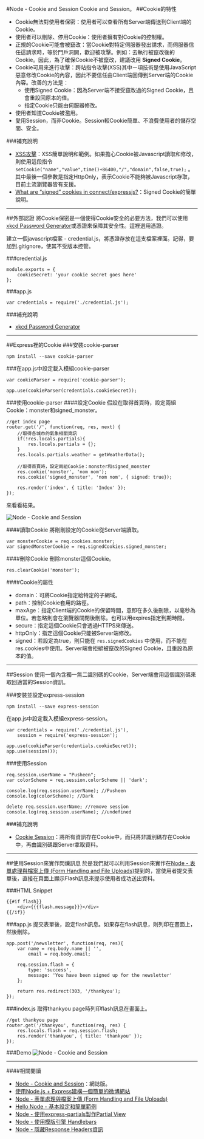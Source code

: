 #Node - Cookie and Session
Cookie and Session。
##Cookie的特性
- Cookie無法對使用者保密：使用者可以查看所有Server端傳送到Client端的Cookie。
- 使用者可以刪除、停用Cookie：使用者擁有對Cookie的控制權。
- 正規的Cookie可能會被竄改：當Cookie對特定伺服器發出請求，而伺服器信任這請求時，等於門戶洞開，歡迎被攻擊。例如：去執行被竄改後的Cookie。因此，為了確保Cookie不被竄改，建議改用 **Signed Cookie**。
- Cookie可用來進行攻擊：跨站指令攻擊(XSS)其中ㄧ項技術是使用JavaScript惡意修改Cookie的內容，因此不要信任由Client端回傳到Server端的Cookie內容。改善的方法是：
	- 使用Signed Cookie：因為Server端不接受竄改過的Signed Cookie，且會重設回原本的值。
	- 指定Cookie只能由伺服器修改。 
- 使用者知道Cookie被濫用。
- 愛用Session，而非Cookie。Session較Cookie簡單、不浪費使用者的儲存空間、安全。

###補充說明
- [XSS攻擊](http://www.puritys.me/docs-blog/article-78-XSS-%E6%94%BB%E6%93%8A.html)：XSS簡單說明和範例。如果擔心Cookie被Javascript讀取和修改，則使用這段指令 `setCookie("name","value",time()+86400,"/","domain",false,true);` 。 其中最後一個參數是指定HttpOnly，表示Cookie不能夠被Javascript存取，目前主流瀏覽器皆有支援。
- [What are “signed” cookies in connect/expressjs?](http://stackoverflow.com/questions/11897965/what-are-signed-cookies-in-connect-expressjs)：Signed Cookie的簡單說明。

---
##外部認證
將Cookie保密是一個使得Cookie安全的必要方法，我們可以使用[xkcd Password Generator](http://preshing.com/20110811/xkcd-password-generator)或憑證來保障其安全性。這裡選用憑證。  

建立一個javascript檔案 - credential.js，將憑證存放在這支檔案裡面。記得，要加到.gitignore，使其不受版本控管。

###credential.js

	module.exports = {
		cookieSecret: 'your cookie secret goes here'
	};

###app.js

	var credentials = require('./credential.js');

###補充說明
- [xkcd Password Generator](http://preshing.com/20110811/xkcd-password-generator)

---
##Express裡的Cookie
###安裝cookie-parser

	npm install --save cookie-parser

###在app.js中設定載入模組cookie-parser

	var cookieParser = require('cookie-parser');
	
	app.use(cookieParser(credentials.cookieSecret));

###使用cookie-parser
####設定Cookie
假設在取得首頁時，設定兩組Cookie：monster和signed_monster。

	//get index page
	router.get('/', function(req, res, next) {
		//取得各城市的氣象相關資訊
		if(!res.locals.partials){
			res.locals.partials = {};
		}
		res.locals.partials.weather = getWeatherData();
	
		//取得首頁時，設定兩組Cookie：monster和signed_monster
		res.cookie('monster', 'nom nom');
		res.cookie('signed_monster', 'nom nom', { signed: true});
	
		res.render('index', { title: 'Index' });
	});

來看看結果。  

![Node - Cookie and Session](https://lh3.googleusercontent.com/pQBAh_pNlZ44amCZ26NDYYI5Aj4-mj2xBAnTapa3Pys=w776-h414-no)  

####讀取Cookie
將剛剛設定的Cookie從Server端讀取。

	var monsterCookie = req.cookies.monster;
	var signedMonsterCookie = req.signedCookies.signed_monster;

####刪除Cookie
刪除monster這個Cookie。

	res.clearCookie('monster');

####Cookie的屬性
- domain：可將Cookie指定給特定的子網域。
- path：控制Cookie套用的路徑。
- maxAge：指定Client端的Cookie的保留時間，意即在多久後刪除，以毫秒為單位。若忽略則會在瀏覽器關閉後刪除。也可以用expires指定到期時間。
- secure：指定這個Cookie只會透過HTTPS來傳送。
- httpOnly：指定這個Cookie只能被Server端修改。
- signed：若設定為true，則只能在 `res.signedCookies` 中使用，而不能在res.cookies中使用。Server端會拒絕被竄改的Signed Cookie，且重設為原本的值。

---
##Session
使用一個內含獨一無二識別碼的Cookie，Server端會用這個識別碼來取回適當的Session資訊。

###安裝並設定express-session
	
	npm install --save express-session

在app.js中設定載入模組express-session。

    var credentials = require('./credential.js'),
		session = require('express-session');

	app.use(cookieParser(credentials.cookieSecret));
	app.use(session());

###使用Session

	req.session.userName = "Pusheen";
	var colorScheme = req.session.colorScheme || 'dark';

	console.log(req.session.userName); //Pusheen
	console.log(colorScheme); //Dark

	delete req.session.userName; //remove session
	console.log(req.session.userName); //undefined

###補充說明
- [Cookie Session](https://www.npmjs.com/package/cookie-session)：將所有資訊存在Cookie中，而只將非識別碼存在Cookie中，再由識別碼跟Server拿取資料。

---
##使用Session來實作閃爍訊息
於是我們就可以利用Session來實作在[Node - 表單處理與檔案上傳 (Form Handling and File Uploads)](http://cythilya.blogspot.tw/2015/08/node-form-handling-and-file-uploads.html)提到的，當使用者提交表單後，直接在頁面上顯示Flash訊息來提示使用者成功送出資料。

###HTML Snippet

	{{#if flash}}
		<div>{{{flash.message}}}</div>
	{{/if}}

###app.js
提交表單後，設定flash訊息。如果存在flash訊息，則列印在畫面上，然後刪除。

	app.post('/newsletter', function(req, res){
	    var name = req.body.name || '', 
	        email = req.body.email;
	
	    req.session.flash = {
	        type: 'success',
	        message: 'You have been signed up for the newsletter'
	    };    
	
	    return res.redirect(303, '/thankyou');
	});

###index.js
取得thankyou page時列印flash訊息在畫面上。

	//get thankyou page
	router.get('/thankyou', function(req, res) {
		res.locals.flash = req.session.flash;
	    res.render('thankyou', { title: 'thankyou' });
	});

###Demo
![Node - Cookie and Session](https://lh3.googleusercontent.com/Tjg9jgKE-x5ZBZNbJQrp1L6I4nsqVELjhjGGriGszbc=w614-h158-no)

---
####相關閱讀
- [Node - Cookie and Session](http://cythilya.blogspot.tw/2015/08/node-cookie-and-session.html)：網誌版。
- [使用Node.js + Express建構一個簡單的微博網站](http://cythilya.blogspot.tw/2014/11/nodejs-express-microblog.html)
- [Node - 表單處理與檔案上傳 (Form Handling and File Uploads)](http://cythilya.blogspot.tw/2015/08/node-form-handling-and-file-uploads.html)
- [Hello Node - 基本設定和簡單範例](http://cythilya.blogspot.tw/2015/08/hello-node.html)
- [Node - 使用express-partials製作Partial View](http://cythilya.blogspot.tw/2015/08/node-express-partials.html)
- [Node - 使用模版引擎 Handlebars](http://cythilya.blogspot.tw/2015/08/node-handlebars.html)
- [Node - 隱藏Response Headers資訊](http://cythilya.blogspot.tw/2015/08/node-response-headers.html)